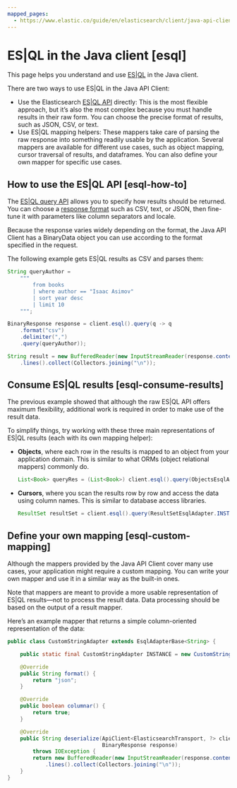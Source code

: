 ```yaml
---
mapped_pages:
  - https://www.elastic.co/guide/en/elasticsearch/client/java-api-client/current/esql.html
---
```


# ES|QL in the Java client [esql]

This page helps you understand and use [ES|QL](docs-content://explore-analyze/query-filter/languages/esql.md) in the Java client.

There are two ways to use ES|QL in the Java API Client:

* Use the Elasticsearch [ES|QL API](https://www.elastic.co/docs/api/doc/elasticsearch/group/endpoint-esql) directly: This is the most flexible approach, but it’s also the most complex because you must handle results in their raw form. You can choose the precise format of results, such as JSON, CSV, or text.
* Use ES|QL mapping helpers: These mappers take care of parsing the raw response into something readily usable by the application. Several mappers are available for different use cases, such as object mapping, cursor traversal of results, and dataframes. You can also define your own mapper for specific use cases.


## How to use the ES|QL API [esql-how-to]

The [ES|QL query API](https://www.elastic.co/docs/api/doc/elasticsearch/group/endpoint-esql) allows you to specify how results should be returned. You can choose a [response format](docs-content://explore-analyze/query-filter/languages/esql-rest.md#esql-rest-format) such as CSV, text, or JSON, then fine-tune it with parameters like column separators and locale.

Because the response varies widely depending on the format, the Java API Client has a BinaryData object you can use according to the format specified in the request.

The following example gets ES|QL results as CSV and parses them:

```java
String queryAuthor =
    """
        from books
        | where author == "Isaac Asimov"
        | sort year desc
        | limit 10
    """;

BinaryResponse response = client.esql().query(q -> q
    .format("csv")
    .delimiter(",")
    .query(queryAuthor));

String result = new BufferedReader(new InputStreamReader(response.content()))
    .lines().collect(Collectors.joining("\n"));
```


## Consume ES|QL results [esql-consume-results]

The previous example showed that although the raw ES|QL API offers maximum flexibility, additional work is required in order to make use of the result data.

To simplify things, try working with these three main representations of ES|QL results (each with its own mapping helper):

* **Objects**, where each row in the results is mapped to an object from your application domain. This is similar to what ORMs (object relational mappers) commonly do.

    ```java
    List<Book> queryRes = (List<Book>) client.esql().query(ObjectsEsqlAdapter.of(Book.class), queryAuthor);
    ```

* **Cursors**, where you scan the results row by row and access the data using column names. This is similar to database access libraries.

    ```java
    ResultSet resultSet = client.esql().query(ResultSetEsqlAdapter.INSTANCE, queryAuthor);
    ```



## Define your own mapping [esql-custom-mapping]

Although the mappers provided by the Java API Client cover many use cases, your application might require a custom mapping. You can write your own mapper and use it in a similar way as the built-in ones.

Note that mappers are meant to provide a more usable representation of ES|QL results—not to process the result data. Data processing should be based on the output of a result mapper.

Here’s an example mapper that returns a simple column-oriented representation of the data:

```java
public class CustomStringAdapter extends EsqlAdapterBase<String> {

    public static final CustomStringAdapter INSTANCE = new CustomStringAdapter();

    @Override
    public String format() {
        return "json";
    }

    @Override
    public boolean columnar() {
        return true;
    }

    @Override
    public String deserialize(ApiClient<ElasticsearchTransport, ?> client, QueryRequest request,
                              BinaryResponse response)
        throws IOException {
        return new BufferedReader(new InputStreamReader(response.content()))
            .lines().collect(Collectors.joining("\n"));
    }
}
```
